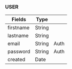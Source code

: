 ### USER

| Fields                | Type                 |            |
| --------------------- | -------------------- | ---------- |
| firstname             | String
| lastname              | String
| email                 | String               | Auth
| password              | String               | Auth
| created               | Date